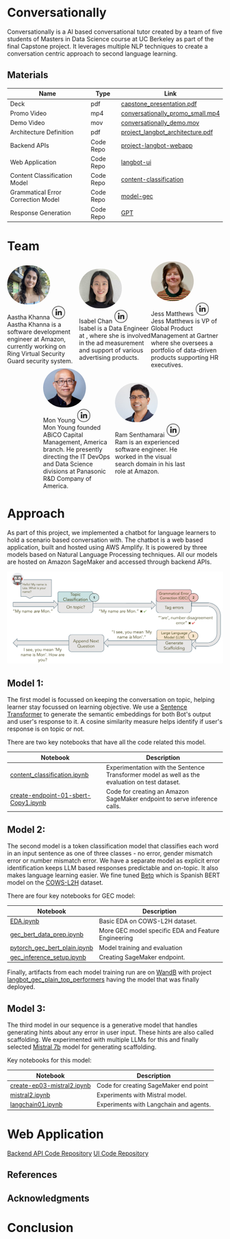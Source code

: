 # Conversationally
Conversationally is a AI based conversational tutor created by a team of five students of Masters in Data Science course at UC Berkeley as part of the final Capstone project. It leverages multiple NLP techniques to create a conversation centric approach to second language learning.
## Materials
 Name|Type|Link
-|-|-
Deck|pdf| [capstone_presentation.pdf](media/capstone_presentation.pdf)
Promo Video|mp4| [conversationally_promo_small.mp4](media/conversationally_promo_small.mp4)
Demo Video|mov| [conversationally_demo.mov](media/conversationally_demo.mov)
Architecture Definition|pdf| [project_langbot_architecture.pdf](media/project_langbot_architecture.pdf)
Backend APIs|Code Repo|[project-langbot-webapp](https://github.com/team-langbot/project-langbot-webapp)
Web Application|Code Repo|[langbot-ui](https://github.com/team-langbot/langbot-ui)
Content Classification Model|Code Repo|[content-classification](https://github.com/team-langbot/content-classification)
Grammatical Error Correction Model|Code Repo|[model-gec](https://github.com/team-langbot/model_gec)
Response Generation|Code Repo|[GPT](https://github.com/team-langbot/GPT)

# Team

<div style="display:flex; align-items:center; justify-content: center;">
  <div style="float: left;width: 33.33%;">
    <img src="media/aastha.jpeg" alt="drawing" width="100" style="border-radius: 50px"/>
    <div style="font-size:20">Aastha Khanna
    <a href="https://www.linkedin.com/in/aasthakh/"><img src="media/linkedin.png" width="32" style="background-color:white;border-radius: 16px"/></a>
    </div>
    <div>Aastha Khanna is a software development engineer at Amazon, currently working on Ring Virtual Security Guard security system.</div>
  </div>
  <div style="float: left;width: 33.33%;">
  <img src="media/isabel.jpeg" alt="drawing" width="100" style="border-radius: 50px"/>

  <div style="font-size:20">Isabel Chan
  <a href="https://www.linkedin.com/in/waitingchan/"><img src="media/linkedin.png" width="32" style="background-color:white;border-radius: 16px"/></a>
  </div>
  <div>Isabel is a Data Engineer at , where she is involved in the ad measurement and support of various advertising products.</div>
  </div>
  <div style="float: left;width: 33.33%;">
<img src="media/jess.jpeg" alt="drawing" width="100" style="border-radius: 50px"/>

<div style="font-size:20">Jess Matthews
<a href="https://www.linkedin.com/in/jessmatth/"><img src="media/linkedin.png" width="32" style="background-color:white;border-radius: 16px"/></a>
</div>
<div>Jess Matthews is VP of Global Product Management at Gartner where she oversees a portfolio of data-driven products supporting HR executives.</div>
  </div>
</div>

<div style="display:flex; align-items:center; justify-content: center;">
  <div style="width: 33.33%;">
<img src="media/mon.jpeg" alt="drawing" width="100" style="border-radius: 50px"/>

<div style="font-size:20">Mon Young
<a href="https://www.linkedin.com/in/mon-young-a510901/"><img src="media/linkedin.png" width="32" style="background-color:white;border-radius: 16px"/></a>
</div>
<div>Mon Young founded ABiCO Capital Management, America branch. He presently directing the IT DevOps and Data Science divisions at Panasonic R&D Company of America.</div>
  </div>
  <div style="width: 33.33%;">
<img src="media/ram.jpeg" alt="drawing" width="100" style="border-radius: 50px"/>

<div style="font-size:20">Ram Senthamarai
<a href="https://www.linkedin.com/in/ramsenth/"><img src="media/linkedin.png" width="32" style="background-color:white;border-radius: 16px"/></a>
</div>
<div>Ram is an experienced software engineer. He worked in the visual search domain in his last role at Amazon.</div>  </div>
</div>

# Approach
As part of this project, we implemented a chatbot for language learners to hold a scenario based conversation with. The chatbot is a web based application, built and hosted using AWS Amplify. It is powered by three models based on Natural Language Processing techniques. All our models are hosted on Amazon SageMaker and accessed through backend APIs.

<img src="media/hla.png" width="800" />

## Model 1:
The first model is focussed on keeping the conversation on topic, helping learner stay focussed on learning objective. We use a [Sentence Transformer](https://huggingface.co/sentence-transformers/multi-qa-MiniLM-L6-cos-v1) to generate the semantic embeddings for both Bot's output and user's response to it. A cosine similarity measure helps identify if user's response is on topic or not.

There are two key notebooks that have all the code related this model.

Notebook|Description
-|-
[content_classification.ipynb](https://github.com/team-langbot/content-classification/blob/main/content_classification.ipynb) | Experimentation with the Sentence Transformer model as well as the evaluation on test dataset.
[create-endpoint-01-sbert-Copy1.ipynb](https://github.com/team-langbot/content-classification/blob/main/create-endpoint-01-sbert-Copy1.ipynb) | Code for creating an Amazon SageMaker endpoint to serve inference calls.

## Model 2:
The second model is a token classification model that classifies each word in an input sentence as one of three classes - no error, gender mismatch error or number mismatch error. We have a separate model as explicit error identification keeps LLM based responses predictable and on-topic. It also makes language learning easier. We fine tuned [Beto](https://huggingface.co/dccuchile/bert-base-spanish-wwm-cased) which is Spanish BERT model on the [COWS-L2H](https://github.com/ucdaviscl/cowsl2h) dataset.

There are four key notebooks for GEC model:

Notebook|Description
-|-
[EDA.ipynb](https://github.com/team-langbot/model_gec/blob/main/EDA.ipynb)|Basic EDA on COWS-L2H dataset.
[gec_bert_data_prep.ipynb](https://github.com/team-langbot/model_gec/blob/main/gec_bert_data_prep.ipynb)|More GEC model specific EDA and Feature Engineering
[pytorch_gec_bert_plain.ipynb](https://github.com/team-langbot/model_gec/blob/main/pytorch_gec_bert_plain.ipynb)| Model training and evaluation
[gec_inference_setup.ipynb](https://github.com/team-langbot/model_gec/blob/main/deployment/gec_inference_setup.ipynb)| Creating SageMaker endpoint.

Finally, artifacts from each model training run are on [WandB](https://wandb.ai/langbot/projects) with project [langbot_gec_plain_top_performers](https://wandb.ai/langbot/langbot_gec_plain_top_performers) having the model that was finally deployed.

## Model 3:
The third model in our sequence is a generative model that handles generating hints about any error in user input. These hints are also called scaffolding. We experimented with multiple LLMs for this and finally selected [Mistral 7b](https://huggingface.co/docs/transformers/main/model_doc/mistral) model for generating scaffolding.

Key notebooks for this model:

Notebook|Description
-|-
[create-ep03-mistral2.ipynb](https://github.com/team-langbot/GPT/blob/main/create-ep03-mistral2.ipynb)|Code for creating SageMaker end point
[mistral2.ipynb](https://github.com/team-langbot/GPT/blob/main/mistral2.ipynb) | Experiments with Mistral model.
[langchain01.ipynb](https://github.com/team-langbot/GPT/blob/main/langchain01.ipynb) | Experiments with Langchain and agents.

# Web Application
[Backend API Code Repository](https://github.com/team-langbot/langbot-ui)
[UI Code Repository](https://github.com/team-langbot/project-langbot-webapp)
## References
## Acknowledgments
# Conclusion
